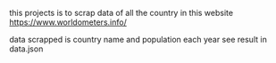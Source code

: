 this projects is to scrap data of all the country in this website 
https://www.worldometers.info/

data scrapped is country name and population each year
see result in data.json
